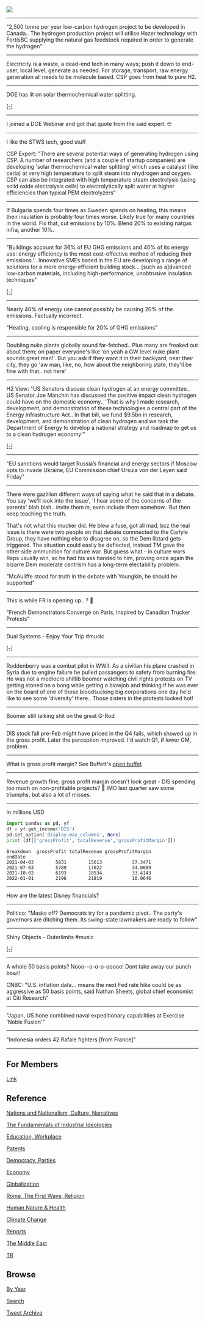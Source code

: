 <img src="https://drive.google.com/uc?export=view&id=1B2wf9R7AMH1d7Vw6e2mucLbIQ5NSjir7"/>



---

"2,500 tonne per year low-carbon hydrogen project to be developed in
Canada.. The hydrogen production project will utilise Hazer technology
with FortisBC supplying the natural gas feedstock required in order to
generate the hydrogen"

---

Electricity is a waste, a dead-end tech in many ways; push it down to
end-user, local level, generate as needed. For storage, transport, raw
energy generation all needs to be molecule based. CSP goes from heat
to pure H2.

---

DOE has lit on solar thermochemical water splitting. 

[[-]](https://www.energy.gov/eere/fuelcells/hydrogen-production-thermochemical-water-splitting)

---

I joined a DOE Webinar and got that quote from the said expert. 🤓

---

I like the STWS tech, good stuff

CSP Expert: "There are several potential ways of generating hydrogen
using CSP. A number of researchers (and a couple of startup companies)
are developing 'solar thermochemical water splitting' which uses a
catalyst (like ceria) at very high temperature to split steam into
nhydrogen and oxygen. CSP can also be integrated with high temperature
steam electrolysis (using solid oxide electrolysis cells) to
electrolytically split water at higher efficiencies than typical PEM
electrolyzers"

---

If Bulgaria spends four times as Sweden spends on heating, this means
their insulation is probably four times worse. Likely true for many
countries in the world. Fix that, cut emissions by 10%. Blend 20% to
existing natgas infra, another 10%.

---

"Buildings account for 36% of EU GHG emissions and 40% of its energy
use: energy efficiency is the most cost-effective method of reducing
their emissions.'.. Innovative SMEs based in the EU are developing a
range of solutions for a more energy-efficient building stock...
[such as a]dvanced low-carbon materials, including high-performance,
unobtrusive insulation techniques"

[[-]](https://www.cleantechforeurope.com/blog-posts/energy-efficiency-policy-proposals-from-the-eu-innovation-community)

---

Nearly 40% of energy use cannot possibly be causing 20% of the
emissions. Factually incorrect.

"Heating, cooling is responsible for 20% of GHG emissions"

---

Doubling nuke plants globally sound far-fetched.. Plus many are
freaked out about them; on paper everyone's like 'on yeah a GW level
nuke plant sounds great man!'. But you ask if they want it in their
backyard, near their city, they go 'aw man, like, no, how about the
neighboring state, they'll be fine with that.. not here'

---

H2 View: "US Senators discuss clean hydrogen at an energy
committee.. US Senator Joe Manchin has discussed the positive impact
clean hydrogen could have on the domestic economy.. 'That is why I
made research, development, and demonstration of these technologies a
central part of the Energy Infrastructure Act..  In that bill, we fund
$9.5bn in research, development, and demonstration of clean hydrogen
and we task the Department of Energy to develop a national strategy
and roadmap to get us to a clean hydrogen economy'"

[[-]](https://www.h2-view.com/story/us-senators-discuss-clean-hydrogen-at-an-energy-committee)

---

"EU sanctions would target Russia’s financial and energy sectors if
Moscow opts to invade Ukraine, EU Commission chief Ursula von der
Leyen said Friday"

---

There were gazillion different ways of saying what he said that in a
debate. You say 'we'll look into the issue', 'I hear some of the
concerns of the parents' blah blah..  invite them in, even include
them somehow.. But then keep teaching the truth.

That's not what this mucker did. He blew a fuse, got all mad, bcz the
real issue is there were two people on that debate connnected to the
Carlyle Group, they have nothing else to disagree on, so the Dem
libtard gets triggered. The situation could easily be deflected,
instead TM gave the other side ammunition for culture war. But guess
what - in culture wars Reps usually win, so he had his ass handed to
him, proving once again the bizarre Dem moderate centrism has a
long-term electability problem.

"McAuliffe stood for truth in the debate with Youngkin, he should be supported"

---

This is while FR is opening up.. ? 🤨

"French Demonstrators Converge on Paris, Inspired by Canadian Trucker
Protests"

---

Dual Systems - Enjoy Your Trip \#music

[[-]](https://youtu.be/5Y0oPDufTs8)

---

Roddenberry was a combat pilot in WWII. As a civilian his plane
crashed in Syria due to engine failure he pulled passangers to safety
from burning fire. He was not a mediocre shitlib boomer watching civil
rights protests on TV getting stoned on a bong while getting a blowjob
and thinking if he was ever on the board of one of those bloodsucking
big corporations one day he'd like to see some 'diversity'
there.. Those sisters in the protests looked hot!

---

Boomer still talking shit on the great G-Rod

---

DIS stock fall pre-Feb might have priced in the Q4 fails, which showed
up in the gross profit. Later the perception improved. I'd watch Q1,
if lower GM, problem.

---

What is gross profit margin? See Buffett's [open buffet](https://finance.yahoo.com/news/buffett-financial-statements-income-statement-204642939.html)

---

Revenue growth fine, gross profit margin doesn't look great - DIS
spending too much on non-profitable projects? 🤔 IMO last quarter saw
some triumphs, but also a lot of misses. 

---

In millions USD


```python
import pandas as pd, yf
df = yf.get_income('DIS')
pd.set_option('display.max_columns', None)
print (df[['grossProfit','totalRevenue','grossProfitMargin']])
```

```text
Breakdown  grossProfit totalRevenue grossProfitMargin
endDate                                              
2021-04-03        5831        15613           37.3471
2021-07-03        5789        17022           34.0089
2021-10-02        6193        18534           33.4143
2022-01-01        2196        21819           10.0646
```

---

How are the latest Disney financials?

---

Politico: "Masks off? Democrats try for a pandemic pivot.. The party's
governors are ditching them. Its swing-state lawmakers are ready to
follow"

---

Shiny Objects - Outerlimits \#music

[[-]](https://youtu.be/_MEYq0mSSMU)

---

A whole 50 basis points? Nooo--o-o-o-ooooo! Dont take away our punch bowl!

CNBC: "U.S. inflation data... means the next Fed rate hike could be as
aggressive as 50 basis points, said Nathan Sheets, global chief
economist at Citi Research"

---

"Japan, US hone combined naval expeditionary capabilities at Exercise ‘Noble Fusion'"

---

"Indonesia orders 42 Rafale fighters [from France]"

---

## For Members

[Link](https://thirdwave-members.herokuapp.com)

## Reference

[Nations and Nationalism, Culture, Narratives](/2013/02/nations-and-nationalism.md)

[The Fundamentals of Industrial Ideologies](/2011/04/fundamentals-of-industrial-ideologies.md)

[Education, Workplace](2017/09/education-workplace.md)

[Patents](/2018/09/patents.md)

[Democracy, Parties](/2016/11/democracy.md)

[Economy](/2018/05/economy.md)

[Globalization](/2018/09/globalization.md)

[Rome, The First Wave, Religion](/2017/12/rome.md)

[Human Nature & Health](/2020/07/human-nature.md)

[Climate Change](/2018/12/climate.md)

[Reports](/2019/05/reports.md)

[The Middle East](/2019/07/middleeast.md)

[TR](../tr)

## Browse

[By Year](years.md)

[Search](search.html)

[Tweet Archive](/tweets/README.md)


